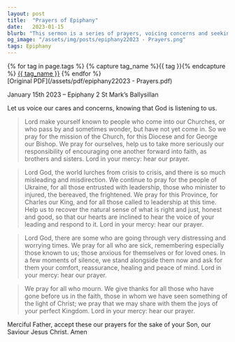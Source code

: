 ```yaml
---
layout: post
title:  "Prayers of Epiphany"
date:   2023-01-15
blurb: "This sermon is a series of prayers, voicing concerns and seeking guidance from God. The prayers cover a range of topics, from the mission of the Church to global crises, to personal struggles and losses. The sermon emphasizes the importance of faith, encouragement, and the pursuit of what is right and just."
og_image: "/assets/img/posts/epiphany22023 - Prayers.png"
tags: Epiphany
---    
```

<div class="tag-pills">
  {% for tag in page.tags %}
    {% capture tag_name %}{{ tag }}{% endcapture %}
    <a href="{{ site.baseurl }}/tag/{{ tag_name }}" class="tag-pill">{{ tag_name }}</a>
  {% endfor %}
</div>
[Original PDF](/assets/pdf/epiphany22023 - Prayers.pdf)

January 15th 2023 – Epiphany 2
St Mark’s Ballysillan

Let us voice our cares and concerns, knowing that God is listening to us.

> Lord make yourself known to people who come into our Churches, or who pass by and sometimes wonder, but have not yet come in. So we pray for the mission of the Church, for this Diocese and for George our Bishop. We pray for ourselves, help us to take more seriously our responsibility of encouraging one another forward into faith, as brothers and sisters. Lord in your mercy: hear our prayer.

> Lord God, the world lurches from crisis to crisis, and there is so much misleading and misdirection. We continue to pray for the people of Ukraine, for all those entrusted with leadership, those who minister to injured, the bereaved, the frightened. We pray for this Province, for Charles our King, and for all those called to leadership at this time. Help us to recover the natural sense of what is right and just, honest and good, so that our hearts are inclined to hear the voice of your leading and respond to it. Lord in your mercy: hear our prayer.

> Lord God, there are some who are going through very distressing and worrying times. We pray for all who are sick, remembering especially those known to us; those anxious for themselves or for loved ones. In a few moments of silence, we stand alongside them now and ask for them your comfort, reassurance, healing and peace of mind. Lord in your mercy: hear our prayer.

> We pray for all who mourn. We give thanks for all those who have gone before us in the faith, those in whom we have seen something of the light of Christ; we pray that we may share with them the joys of your perfect Kingdom. Lord in your mercy: hear our prayer.

Merciful Father, accept these our prayers for the sake of your Son, our Saviour Jesus Christ. Amen
